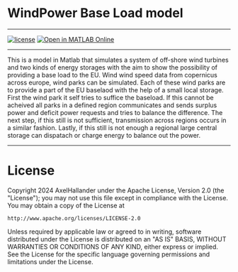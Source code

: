 # WindPower Base Load model
---------
[![license](https://img.shields.io/badge/license-Apache%202.0-black)](https://github.com/AxelHallander/Windpower-base-load-model/blob/main/LICENSE.md)
[![Open in MATLAB Online](https://www.mathworks.com/images/responsive/global/open-in-matlab-online.svg)](https://matlab.mathworks.com/open/github/v1?repo=[windpower-base-load-model]&project=MY_REPO.prj)

<?xml version="1.0" encoding="UTF-8"?>
<MATLABProject xmlns="http://www.mathworks.com/MATLABProjectFile" xmlns:xsi="http://www.w3.org/2001/XMLSchema-instance" version="1.0"/>

--------- 
This is a model in Matlab that simulates a system of off-shore wind turbines and two kinds of energy storages with the aim to show the possibility of providing a base load to the EU. Wind wind speed data from copernicus across europe, wind parks can be simulated. Each of these wind parks are to provide a part of the EU baselaod with the help of a small local storage. First the wind park it self tries to suffice the baseload. If this cannot be acheived all parks in a defined region communicates and sends surplus power and deficit power requests and tries to balance the difference. The next step, if this still is not sufficient, transmission across regions occurs in a similar fashion. Lastly, if this still is not enough a regional large central storage can dispatach or charge energy to balance out the power. 

---------
# License

Copyright 2024 AxelHallander under the Apache License, Version 2.0 (the "License");
you may not use this file except in compliance with the License.
You may obtain a copy of the License at

    http://www.apache.org/licenses/LICENSE-2.0

Unless required by applicable law or agreed to in writing, software
distributed under the License is distributed on an "AS IS" BASIS,
WITHOUT WARRANTIES OR CONDITIONS OF ANY KIND, either express or implied.
See the License for the specific language governing permissions and
limitations under the License.
